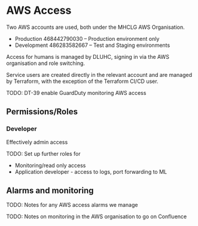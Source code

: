 # AWS Access

Two AWS accounts are used, both under the MHCLG AWS Organisation.

* Production 468442790030 – Production environment only
* Development 486283582667 – Test and Staging environments

Access for humans is managed by DLUHC, signing in via the AWS organisation and role switching.

Service users are created directly in the relevant account and are managed by Terraform, with the exception of the Terraform CI/CD user.

TODO: DT-39 enable GuardDuty monitoring AWS access

## Permissions/Roles

### Developer

Effectively admin access

TODO: Set up further roles for

* Monitoring/read only access
* Application developer - access to logs, port forwarding to ML

## Alarms and monitoring

TODO: Notes for any AWS access alarms we manage

TODO: Notes on monitoring in the AWS organisation to go on Confluence
